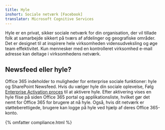 ```yaml
---
title: Hyle
inshort: Sociale netværk [Facebook]
translator: Microsoft Cognitive Services
---
```


Hyle er en privat, sikker sociale netværk for din organisation, der vil tillade folk at samarbejde sikkert på tværs af afdelinger og geografiske områder. Det er designet til at inspirere hele virksomheden vidensudveksling og øge team effektivitet. Kun mennesker med en kontrolleret virksomhed e-mail adresse kan deltage i virksomhedens netværk.

## Newsfeed eller hyle?
Office 365 indeholder to muligheder for enterprise sociale funktioner: hyle og SharePoint Newsfeed. Hvis du vælger hyle din sociale oplevelse, Følg [Enterprise Activation proces](https://support.office.com/en-us/article/Enterprise-Activation-process-4f924c74-87d2-49d0-a4f6-cba3ce2b0e7c) til at aktivere hyle. Efter aktivering vises en hyle flise på siden Office 365 portal og applikationsliste, hvilket gør det nemt for Office 365 for brugere at nå hyle. Også, hvis dit netværk er støtteberettigede, brugere kan logge på hyle ved hjælp af deres Office 365-konto.

{% omfatter compliance.html %}

